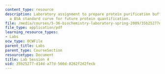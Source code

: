 ```yaml
---
content_type: resource
description: Laboratory assignment to prepare protein purification buffers and create
  a BSA standard curve for future protein quantification.
file: /media/courses/5-36-biochemistry-laboratory-spring-2009/35b25277d14da77d566d8262f2d2fecb_ses4.pdf
file_type: application/pdf
learning_resource_types:
- Labs
ocw_type: OCWFile
parent_title: Labs
parent_type: CourseSection
resourcetype: Document
title: Lab Session 4
uid: 35b25277-d14d-a77d-566d-8262f2d2fecb
---
```

